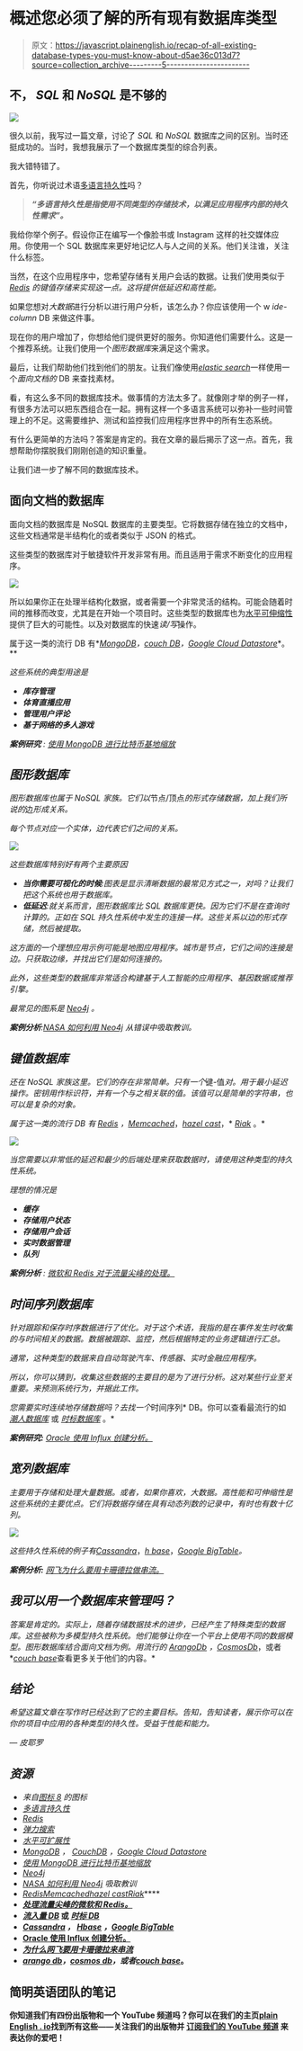 # 概述您必须了解的所有现有数据库类型

> 原文：<https://javascript.plainenglish.io/recap-of-all-existing-database-types-you-must-know-about-d5ae36c013d7?source=collection_archive---------5----------------------->

## 不， *SQL* 和 *NoSQL* 是不够的

![](img/a05f1b970213a63be626caab539e736b.png)

很久以前，我写过一篇文章，讨论了 *SQL* 和 *NoSQL* 数据库之间的区别。当时还挺成功的。当时，我想我展示了一个数据库类型的综合列表。

我大错特错了。

首先，你听说过术语[多语言持久性](https://en.wikipedia.org/wiki/Polyglot_persistence)吗？

> ***“多语言持久性是指使用不同类型的存储技术，以满足应用程序内部的持久性需求”。***

我给你举个例子。假设你正在编写一个像脸书或 Instagram 这样的社交媒体应用。你使用一个 SQL 数据库来更好地记忆人与人之间的关系。他们关注谁，关注什么标签。

当然，在这个应用程序中，您希望存储有关用户会话的数据。让我们使用类似于 [*Redis*](https://redislabs.com/lp/the-best-redis-experience-for-your-most-important-applications/?utm_source=google&utm_medium=cpc&utm_term=redis&utm_content=ent-pro-v3&utm_campaign=search-brand-emea&gclid=EAIaIQobChMI_buynvux6QIVkuR3Ch00bwY4EAAYASAAEgJyNPD_BwE) *的键值存储来实现这一点。这将提供低延迟和高性能。*

如果您想对*大数据*进行分析以进行用户分析，该怎么办？你应该使用一个 w *ide-column* DB 来做这件事。

现在你的用户增加了，你想给他们提供更好的服务。你知道他们需要什么。这是一个推荐系统。让我们使用一个*图形数据库*来满足这个需求。

最后，让我们帮助他们找到他们的朋友。让我们像使用[*elastic search*](https://www.elastic.co/)一样使用一个*面向文档的* DB 来查找素材。

看，有这么多不同的数据库技术。做事情的方法太多了。就像刚才举的例子一样，有很多方法可以把东西组合在一起。拥有这样一个多语言系统可以弥补一些时间管理上的不足。这需要维护、测试和监控我们应用程序世界中的所有生态系统。

有什么更简单的方法吗？答案是肯定的。我在文章的最后揭示了这一点。首先，我想帮助你摆脱我们刚刚创造的知识重量。

让我们进一步了解不同的数据库技术。

## 面向文档的数据库

面向文档的数据库是 NoSQL 数据库的主要类型。它将数据存储在独立的文档中，这些文档通常是半结构化的或者类似于 JSON 的格式。

这些类型的数据库对于敏捷软件开发非常有用。而且适用于需求不断变化的应用程序。

![](img/65ee76c0dd77162a8f5a84aff2c3a6dd.png)

所以如果你正在处理半结构化数据，或者需要一个非常灵活的结构。可能会随着时间的推移而改变，尤其是在开始一个项目时。这些类型的数据库也为[水平可伸缩性](https://stackoverflow.com/questions/11707879/difference-between-scaling-horizontally-and-vertically-for-databases)提供了巨大的可能性。以及对数据库的快速*读/写*操作。

属于这一类的流行 DB 有*[*MongoDB*](https://www.mongodb.com/cloud/atlas/lp/try2?utm_source=google&utm_campaign=gs_emea_italy_search_brand_atlas_desktop&utm_term=mongodb&utm_medium=cpc_paid_search&utm_ad=e&gclid=EAIaIQobChMI4NKG6_ux6QIVV-h3Ch2TCQdvEAAYASAAEgJTQfD_BwE)*，*[*couch DB*](https://www.datadoghq.com/dg/monitor/couchdb/?utm_source=Advertisement&utm_medium=GoogleAdsNon1stTier&utm_campaign=GoogleAdsNon1stTier-CouchDB&utm_content=Infra&utm_keyword=%2Bcouchdb&utm_matchtype=b&gclid=EAIaIQobChMIyIfo6_ux6QIVB813Ch3RXAySEAAYASAAEgLi3vD_BwE)*，*[*Google Cloud Datastore*](https://cloud.google.com/datastore)*。**

*这些系统的典型用途是*

*   ***库存管理***
*   ***体育直播应用***
*   ***管理用户评论***
*   ***基于网络的多人游戏***

***案例研究** : [使用 MongoDB 进行比特币基地缩放](https://www.mongodb.com/customers/coinbase)*

## *图形数据库*

*图形数据库也属于 NoSQL 家族。它们以*节点/顶点*的形式存储数据，加上我们所说的*边*形成关系。*

*每个节点对应一个实体，边代表它们之间的关系。*

*![](img/89eb7188af1b8996bf923032c9a0db79.png)*

*这些数据库特别好有两个主要原因*

*   ***当你需要可视化的时候**:图表是显示清晰数据的最常见方式之一，对吗？让我们把这个系统也用于数据库。*
*   ***低延迟**:就关系而言，图形数据库比 SQL 数据库更快。因为它们不是在查询时计算的。正如在 *SQL* 持久性系统中发生的连接一样。这些关系以边的形式存储，然后被提取。*

*这方面的一个理想应用示例可能是地图应用程序。城市是节点，它们之间的连接是边。只获取边缘，并找出它们是如何连接的。*

*此外，这些类型的数据库非常适合构建基于人工智能的应用程序、基因数据或推荐引擎。*

*最常见的图系是 [Neo4j](https://neo4j.com/sandbox/?program_name=PPC%20GG%2020%20Neo4j%20Sandbox&utm_source=google&utm_medium=cpc&utm_campaign=eu-search-branded&utm_adgroup=neo4j-general&gclid=EAIaIQobChMIssKtlfyx6QIVQcayCh2t3A4nEAAYASAAEgJ81vD_BwE) 。*

***案例分析**:[*NASA 如何利用 Neo4j*](https://www.zdnet.com/article/neo4j-and-nasa-where-graph-databases-technology-really-is-rocket-science/) *从错误中吸取教训。**

## *键值数据库*

*还在 *NoSQL* 家族这里。它们的存在非常简单。只有一个*键-值*对。用于最小延迟操作。密钥用作标识符，并有一个与之相关联的值。该值可以是简单的字符串，也可以是复杂的对象。*

*属于这一类的流行 DB 有 [*Redis*](https://redislabs.com/lp/the-best-redis-experience-for-your-most-important-applications/?utm_source=google&utm_medium=cpc&utm_term=redis&utm_content=ent-pro-v1&utm_campaign=search-brand-emea&gclid=EAIaIQobChMIkJjzwf2x6QIVEB0YCh1JsQAGEAAYASAAEgI_6fD_BwE) *，*[*Memcached*](https://memcached.org/)*，*[*hazel cast*](https://hazelcast.com/)*，* [*Riak*](https://riak.com/) 。*

*![](img/6546ca51b0b5d4137ad3723bd7153637.png)*

*当您需要以非常低的延迟和最少的后端处理来获取数据时，请使用这种类型的持久性系统。*

*理想的情况是*

*   ***缓存***
*   ***存储用户状态***
*   ***存储用户会话***
*   ***实时数据管理***
*   ***队列***

***案例分析** : [*微软和 Redis 对于流量尖峰的处理。*](http://lp.redislabs.com/rs/915-NFD-128/images/CaseStudy-Microsoftv2.pdf)*

## *时间序列数据库*

*针对跟踪和保存时序数据进行了优化。对于这个术语，我指的是在事件发生时收集的与时间相关的数据。数据被跟踪、监控，然后根据特定的业务逻辑进行汇总。*

*通常，这种类型的数据来自自动驾驶汽车、传感器、实时金融应用程序。*

*所以，你可以猜到，收集这些数据的主要目的是为了进行分析。这对某些行业至关重要。来预测系统行为，并据此工作。*

*您需要实时连续地存储数据吗？去找一个*时间序列* DB。你可以查看最流行的如 [*潮人数据库*](https://www.influxdata.com/) 或 [*时标数据库*](https://www.timescale.com/) 。*

***案例研究:** [Oracle 使用 Influx 创建分析。](https://www.influxdata.com/customer/oracle/)*

## *宽列数据库*

*主要用于存储和处理大量数据。或者，如果你喜欢，大数据。高性能和可伸缩性是这些系统的主要优点。它们将数据存储在具有动态列数的记录中，有时也有数十亿列。*

*![](img/71a7aa0d7278bd900450d55f75831bcd.png)*

*这些持久性系统的例子有[*Cassandra*](https://cassandra.apache.org/)*，*[*h base*](https://hbase.apache.org/)*，*[*Google BigTable*](https://www.datadoghq.com/dg/monitor/bigtable/?utm_source=Advertisement&utm_medium=GoogleAdsNon1stTier&utm_campaign=GoogleAdsNon1stTier-Bigtable&utm_content=Infra&utm_keyword=google%20bigtable&utm_matchtype=p&gclid=EAIaIQobChMIsP7a0Pyx6QIVCk8YCh2g-glLEAAYASAAEgJpwvD_BwE)。*

***案例分析:** [*网飞为什么要用卡珊德拉做串流。*](https://www.jcount.com/7-reasons-netflix-uses-cassandra-databases/)*

## *我可以用一个数据库来管理吗？*

*答案是肯定的。实际上，随着存储数据技术的进步，已经产生了特殊类型的数据库。这些被称为多模型持久性系统。他们能够让你在一个平台上使用不同的数据模型。图形数据库结合面向文档为例。用流行的 [*ArangoDb*](https://www.arangodb.com/) *，*[*CosmosDb*](https://docs.microsoft.com/en-us/azure/cosmos-db/introduction)*，或者*[*couch base*](https://www.couchbase.com/downloads/start-today?family=couchbase-server&utm_source=google&utm_medium=search&utm_campaign=GGL+-+EMEA+Tier+2+-+Italy+-+Desktop+-+Brand+-+Exact&utm_keyword=couchbase&kpid=go_cmp-10061360559_adg-101991526940_ad-435273185735_kwd-302141009278_dev-c_ext-_prd-&gclid=EAIaIQobChMItYbW6fyx6QIVEYGyCh3HFgs8EAAYASAAEgIsAPD_BwE)查看更多关于他们的内容。*

## *结论*

*希望这篇文章在写作时已经达到了它的主要目标。告知，告知读者，展示你可以在你的项目中应用的各种类型的持久性。受益于性能和能力。*

*— *皮耶罗**

## ***资源***

*   *来自[图标 8](https://icons8.com) 的图标*
*   *[多语言持久性](https://en.wikipedia.org/wiki/Polyglot_persistence)*
*   *[*Redis*](https://redislabs.com/lp/the-best-redis-experience-for-your-most-important-applications/?utm_source=google&utm_medium=cpc&utm_term=redis&utm_content=ent-pro-v3&utm_campaign=search-brand-emea&gclid=EAIaIQobChMI_buynvux6QIVkuR3Ch00bwY4EAAYASAAEgJyNPD_BwE)*
*   *[*弹力搜索*](https://www.elastic.co/)*
*   *[水平可扩展性](https://stackoverflow.com/questions/11707879/difference-between-scaling-horizontally-and-vertically-for-databases)*
*   *[*MongoDB*](https://www.mongodb.com/cloud/atlas/lp/try2?utm_source=google&utm_campaign=gs_emea_italy_search_brand_atlas_desktop&utm_term=mongodb&utm_medium=cpc_paid_search&utm_ad=e&gclid=EAIaIQobChMI4NKG6_ux6QIVV-h3Ch2TCQdvEAAYASAAEgJTQfD_BwE) *，* [*CouchDB*](https://www.datadoghq.com/dg/monitor/couchdb/?utm_source=Advertisement&utm_medium=GoogleAdsNon1stTier&utm_campaign=GoogleAdsNon1stTier-CouchDB&utm_content=Infra&utm_keyword=%2Bcouchdb&utm_matchtype=b&gclid=EAIaIQobChMIyIfo6_ux6QIVB813Ch3RXAySEAAYASAAEgLi3vD_BwE) *，*[*Google Cloud Datastore*](https://cloud.google.com/datastore)*
*   *[使用 MongoDB 进行比特币基地缩放](https://www.mongodb.com/customers/coinbase)*
*   *[Neo4j](https://neo4j.com/sandbox/?program_name=PPC%20GG%2020%20Neo4j%20Sandbox&utm_source=google&utm_medium=cpc&utm_campaign=eu-search-branded&utm_adgroup=neo4j-general&gclid=EAIaIQobChMIssKtlfyx6QIVQcayCh2t3A4nEAAYASAAEgJ81vD_BwE)*
*   *[*NASA 如何利用 Neo4j*](https://www.zdnet.com/article/neo4j-and-nasa-where-graph-databases-technology-really-is-rocket-science/) 吸取教训*
*   *[*Redis*](https://redislabs.com/lp/the-best-redis-experience-for-your-most-important-applications/?utm_source=google&utm_medium=cpc&utm_term=redis&utm_content=ent-pro-v1&utm_campaign=search-brand-emea&gclid=EAIaIQobChMIkJjzwf2x6QIVEB0YCh1JsQAGEAAYASAAEgI_6fD_BwE)*[*Memcached*](https://memcached.org/)*[*hazel cast*](https://hazelcast.com/)*[*Riak*](https://riak.com/)****
*   **[*处理流量尖峰的微软和 Redis。*](http://lp.redislabs.com/rs/915-NFD-128/images/CaseStudy-Microsoftv2.pdf)**
*   **[*流入量 DB*](https://www.influxdata.com/) 或 [*时标 DB*](https://www.timescale.com/)**
*   **[*Cassandra*](https://cassandra.apache.org/) *，* [*Hbase*](https://hbase.apache.org/) *，*[*Google BigTable*](https://www.datadoghq.com/dg/monitor/bigtable/?utm_source=Advertisement&utm_medium=GoogleAdsNon1stTier&utm_campaign=GoogleAdsNon1stTier-Bigtable&utm_content=Infra&utm_keyword=google%20bigtable&utm_matchtype=p&gclid=EAIaIQobChMIsP7a0Pyx6QIVCk8YCh2g-glLEAAYASAAEgJpwvD_BwE)**
*   **[Oracle 使用 Influx 创建分析。](https://www.influxdata.com/customer/oracle/)**
*   **[*为什么网飞要用卡珊德拉来串流*](https://www.jcount.com/7-reasons-netflix-uses-cassandra-databases/)**
*   **[*arango db*](https://www.arangodb.com/)*，*[*cosmos db*](https://docs.microsoft.com/en-us/azure/cosmos-db/introduction)*，或者*[*couch base*](https://www.couchbase.com/downloads/start-today?family=couchbase-server&utm_source=google&utm_medium=search&utm_campaign=GGL+-+EMEA+Tier+2+-+Italy+-+Desktop+-+Brand+-+Exact&utm_keyword=couchbase&kpid=go_cmp-10061360559_adg-101991526940_ad-435273185735_kwd-302141009278_dev-c_ext-_prd-&gclid=EAIaIQobChMItYbW6fyx6QIVEYGyCh3HFgs8EAAYASAAEgIsAPD_BwE)。**

## ****简明英语团队的笔记****

**你知道我们有四份出版物和一个 YouTube 频道吗？你可以在我们的主页[**plain English . io**](https://plainenglish.io/)找到所有这些——关注我们的出版物并 [**订阅我们的 YouTube 频道**](https://www.youtube.com/channel/UCtipWUghju290NWcn8jhyAw) **来表达你的爱吧！****
